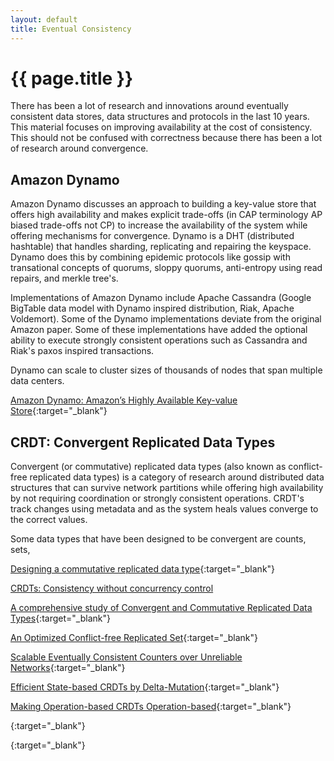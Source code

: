```yaml
---
layout: default
title: Eventual Consistency
---
```


# {{ page.title }}

There has been a lot of research and innovations around eventually consistent data stores, data structures and protocols in the last 10 years. This material focuses on improving availability at the cost of consistency. This should not be confused with correctness because there has been a lot of research around convergence.

## Amazon Dynamo 

Amazon Dynamo discusses an approach to building a key-value store that offers high availability and makes explicit trade-offs (in CAP terminology AP biased trade-offs not CP) to increase the availability of the system while offering mechanisms for convergence. Dynamo is a DHT (distributed hashtable) that handles sharding, replicating and repairing the keyspace. Dynamo does this by combining epidemic protocols like gossip with transational concepts of quorums, sloppy quorums, anti-entropy using read repairs, and merkle tree's.

Implementations of Amazon Dynamo include Apache Cassandra (Google BigTable data model with Dynamo inspired distribution, Riak, Apache Voldemort). Some of the Dynamo implementations deviate from the original Amazon paper. Some of these implementations have added the optional ability to execute strongly consistent operations such as Cassandra and Riak's paxos inspired transactions.

Dynamo can scale to cluster sizes of thousands of nodes that span multiple data centers.

[Amazon Dynamo: Amazon’s Highly Available Key-value Store](http://www.allthingsdistributed.com/files/amazon-dynamo-sosp2007.pdf){:target="_blank"}

## CRDT: Convergent Replicated Data Types

Convergent (or commutative) replicated data types (also known as conflict-free replicated data types) is a category of research around distributed data structures that can survive network partitions while offering high availability by not requiring coordination or strongly consistent operations. CRDT's track changes using metadata and as the system heals values converge to the correct values.

Some data types that have been designed to be convergent are counts, sets, 

[Designing a commutative replicated data type](http://arxiv.org/pdf/0710.1784v1.pdf){:target="_blank"}

[CRDTs: Consistency without concurrency control](http://arxiv.org/pdf/0907.0929v1.pdf)

[A comprehensive study of Convergent and Commutative Replicated Data Types](https://hal.inria.fr/inria-00555588/document){:target="_blank"}

[An Optimized Conflict-free Replicated Set](http://arxiv.org/pdf/1210.3368v1.pdf){:target="_blank"}

[Scalable Eventually Consistent Counters over Unreliable Networks](http://arxiv.org/pdf/1307.3207v1.pdf){:target="_blank"}

[Efficient State-based CRDTs by Delta-Mutation](http://arxiv.org/pdf/1410.2803.pdf){:target="_blank"}

[Making Operation-based CRDTs Operation-based](http://haslab.uminho.pt/ashoker/files/opbaseddais14.pdf){:target="_blank"}

[](){:target="_blank"}

[](){:target="_blank"}